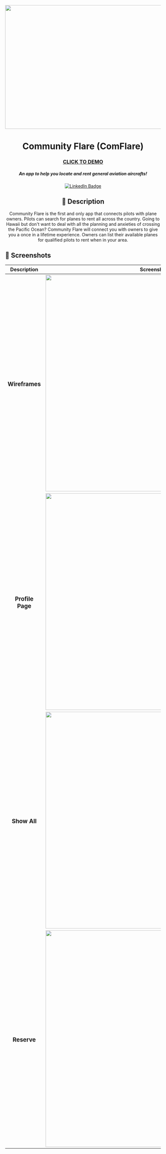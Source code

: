 <div id="header" align="center">

  <img src="https://i.ibb.co/Thvwptn/Screenshot-2023-02-16-at-8-42-30-PM.png" width="800" height="400">

</div>

<div id="description" align="center">

# Community Flare (ComFlare)

### [CLICK TO DEMO](https://com-flare-rdm.herokuapp.com/)

##### An app to help you locate and rent general aviation aircrafts!

[![LinkedIn Badge](https://img.shields.io/badge/-@richardmundy3-blue?style=flat&logo=Linkedin&logoColor=black)](https://www.linkedin.com/in/richardmundy3/)

## :pencil: Description

Community Flare is the first and only app that connects pilots with plane owners. Pilots can search for planes to rent all across the country. Going to Hawaii but don't want to deal with all the planning and anxieties of crossing the Pacific Ocean? Community Flare will connect you with owners to give you a once in a lifetime experience. Owners can list their available planes for qualified pilots to rent when in your area.

  </div>

## :camera_flash: Screenshots

|             Description              | Screenshot                                                                                 |
| :----------------------------------: | ------------------------------------------------------------------------------------------ |
|  <h3 align="center">Wireframes</h3>  | <img src="https://i.ibb.co/vZp15VY/Screenshot-2023-02-16-at-9-14-02-PM.png" width="700" /> |
| <h3 align="center">Profile Page</h3> | <img src="https://i.ibb.co/CPY4Nxw/Screenshot-2023-02-16-at-9-31-38-PM.png" width="700" /> |
|  <h3 align="center">Show All </h3>   | <img src="https://i.ibb.co/s50sT71/Screenshot-2023-02-16-at-9-31-47-PM.png" width="700" /> |
|   <h3 align="center">Reserve</h3>    | <img src="https://i.ibb.co/hWJ7rFL/Screenshot-2023-02-16-at-9-31-55-PM.png" width="700" /> |
